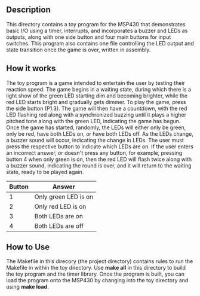 ## Description
This directory contains a toy program for the MSP430 that demonstrates basic I/O using a timer, interrupts, and incorporates a buzzer and LEDs as outputs, along with one side button and four main buttons for input switches. This program also contains one file controlling the LED output and state transition once the game is over, written in assembly. 

## How it works

The toy program is a game intended to entertain the user by testing their reaction speed. The game begins in a waiting state, during which there is a light show of the green LED starting dim and becoming brighter, while the red LED starts bright and gradually gets dimmer. To play the game, press the side button (P1.3). The game will then have a countdown, with the red LED flashing red along with a synchronized buzzing until it plays a higher pitched tone along with the green LED, indicating the game has begun. Once the game has started, randomly, the LEDs will either only be green, only be red, have both LEDs on, or have both LEDs off. As the LEDs change, a buzzer sound will occur, indicating the change in LEDs. The user must press the respective button to indicate which LEDs are on. If the user enters an incorrect answer, or doesn't press any button, for example, pressing button 4 when only green is on, then the red LED will flash twice along with a buzzer sound, indicating the round is over, and it will return to the waiting state, ready to be played again.

Button  | Answer
------- | -----------
1       | Only green LED is on
2       | Only red LED is on
3       | Both LEDs are on
4       | Both LEDs are off


## How to Use

The Makefile in this direcory (the project directory) contains rules to run the Makefile in within the toy directory. Use **make all** in this directory to build the toy program and the timer library. Once the program is built, you can load the program onto the MSP430 by changing into the toy directory and using **make load**.

